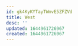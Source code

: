 ```yaml
---
id: gk4KyKYTayTWmvE5ZFZVd
title: West
desc: ''
updated: 1644961726967
created: 1644961726967
---
```


